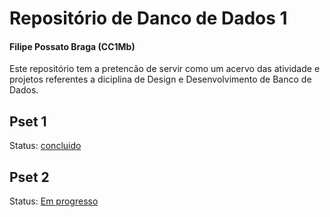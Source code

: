 # Repositório de Danco de Dados 1 <br> 
#### Filipe Possato Braga (CC1Mb)
Este repositório tem a pretencão de servir como um acervo das atividade e projetos referentes a diciplina de Design e Desenvolvimento de Banco de Dados.  

## Pset 1
Status: [concluido](Pset-1)

## Pset 2
Status: [Em progresso](Pset-2)
